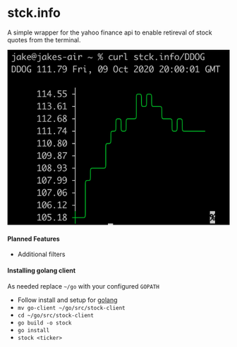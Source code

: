 # stck.info

A simple wrapper for the yahoo finance api to enable retireval of stock quotes from the terminal.

![Example Usage](img/example.png)

#### Planned Features
* Additional filters

#### Installing golang client
As needed replace `~/go` with your configured `GOPATH`
* Follow install and setup for [golang](https://golang.org/doc/install)
* `mv go-client ~/go/src/stock-client`
* `cd ~/go/src/stock-client`
* `go build -o stock`
* `go install`
* `stock <ticker>`
